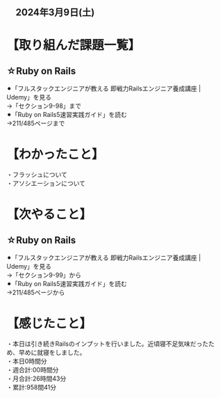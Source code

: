 ## 　2024年3月9日(土)
# 【取り組んだ課題一覧】
## ☆Ruby on Rails
⚫︎「フルスタックエンジニアが教える 即戦力Railsエンジニア養成講座 | Udemy」を見る<br>
→「セクション9-98」まで<br>
⚫︎「Ruby on Rails5速習実践ガイド」を読む<br>
→211/485ページまで<br>
# 【わかったこと】
・フラッシュについて<br>
・アソシエーションについて<br>
# 【次やること】
## ☆Ruby on Rails
⚫︎「フルスタックエンジニアが教える 即戦力Railsエンジニア養成講座 | Udemy」を見る<br>
→「セクション9-99」から<br>
⚫︎「Ruby on Rails5速習実践ガイド」を読む<br>
→211/485ページから<br>
# 【感じたこと】
・本日は引き続きRailsのインプットを行いました。近頃寝不足気味だったため、早めに就寝をしました。<br>
・本日0時間分<br>
・週合計:00時間分<br>
・月合計:26時間43分<br>
・累計:958間41分<br>
